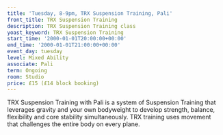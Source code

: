 ```yaml
---
title: 'Tuesday, 8-9pm, TRX Suspension Training, Pali'
front_title: TRX Suspension Training
description: TRX Suspension Training class
yoast_keyword: TRX Suspension Training
start_time: '2000-01-01T20:00:00+00:00'
end_time: '2000-01-01T21:00:00+00:00'
event_day: tuesday
level: Mixed Ability
associate: Pali
term: Ongoing
room: Studio
price: £15 (£14 block booking)
---
```

TRX Suspension Training with Pali  is a system of Suspension Training that leverages gravity and your own bodyweight to develop strength, balance, flexibility and core stability simultaneously. TRX training uses movement that challenges the entire body on every plane.
